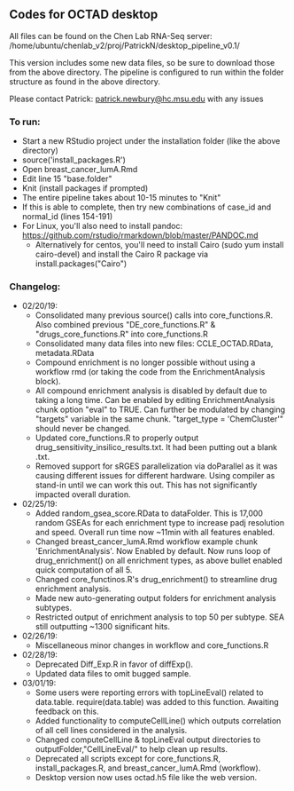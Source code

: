 ## Codes for OCTAD desktop 


All files can be found on the Chen Lab RNA-Seq server: 
/home/ubuntu/chenlab_v2/proj/PatrickN/desktop_pipeline_v0.1/

This version includes some new data files, so be sure to download those from the above directory. 
The pipeline is configured to run within the folder structure as found in the above directory.

Please contact Patrick: patrick.newbury@hc.msu.edu with any issues

### To run:
- Start a new RStudio project under the installation folder (like the above directory)
- source('install_packages.R')
- Open breast_cancer_lumA.Rmd
- Edit line 15 "base.folder"
- Knit (install packages if prompted)
- The entire pipeline takes about 10-15 minutes to "Knit"
- If this is able to complete, then try new combinations of case_id and normal_id (lines 154-191)
- For Linux, you'll also need to install pandoc: https://github.com/rstudio/rmarkdown/blob/master/PANDOC.md
  - Alternatively for centos, you'll need to install Cairo (sudo yum install cairo-devel) and install the Cairo R package via install.packages("Cairo")


### Changelog:
<ul>
<li> 02/20/19: <ul>
<li>Consolidated many previous source() calls into core_functions.R. Also combined previous "DE_core_functions.R" & "drugs_core_functions.R" into core_functions.R</li>
<li>Consolidated many data files into new files: CCLE_OCTAD.RData, metadata.RData</li>
<li>Compound enrichment is no longer possible without using a workflow rmd (or taking the code from the EnrichmentAnalysis block).</li>
<li>All compound enrichment analysis is disabled by default due to taking a long time. Can be enabled by editing EnrichmentAnalysis chunk option "eval" to TRUE. Can further be modulated by changing "targets" variable in the same chunk. "target_type = 'ChemCluster'" should never be changed.</li>
<li>Updated core_functions.R to properly output drug_sensitivity_insilico_results.txt. It had been putting out a blank .txt.</li>
<li>Removed support for sRGES parallelization via doParallel as it was causing different issues for different hardware. Using compiler as stand-in until we can work this out. This has not significantly impacted overall duration.</li>
</ul>
<li> 02/25/19: <ul>
<li>Added random_gsea_score.RData to dataFolder. This is 17,000 random GSEAs for each enrichment type to increase padj resolution and speed. Overall run time now ~11min with all features enabled.</li>
<li>Changed breast_cancer_lumA.Rmd workflow example chunk 'EnrichmentAnalysis'. Now Enabled by default. Now runs loop of drug_enrichment() on all enrichment types, as above bullet enabled quick computation of all 5.</li>
<li>Changed core_functinos.R's drug_enrichment() to streamline drug enrichment analysis.</li>
<li>Made new auto-generating output folders for enrichment analysis subtypes.</li>
<li>Restricted output of enrichment analysis to top 50 per subtype. SEA still outputting ~1300 significant hits.</li>
</ul>
<li> 02/26/19: <ul>
<li>Miscellaneous minor changes in workflow and core_functions.R</li>
</ul>
<li> 02/28/19: <ul>
<li>Deprecated Diff_Exp.R in favor of diffExp().</li>
<li>Updated data files to omit bugged sample.</li>
  </ul>
<li> 03/01/19: <ul>
<li>Some users were reporting errors with topLineEval() related to data.table. require(data.table) was added to this function. Awaiting feedback on this.</li>
<li>Added functionality to computeCellLine() which outputs correlation of all cell lines considered in the analysis.</li>
<li>Changed computeCellLine & topLineEval output directories to outputFolder,"CellLineEval/" to help clean up results.</li>
<li>Deprecated all scripts except for core_functions.R, install_packages.R, and breast_cancer_lumA.Rmd (workflow).</li>
<li>Desktop version now uses octad.h5 file like the web version.</li>
</li>
</ul>

